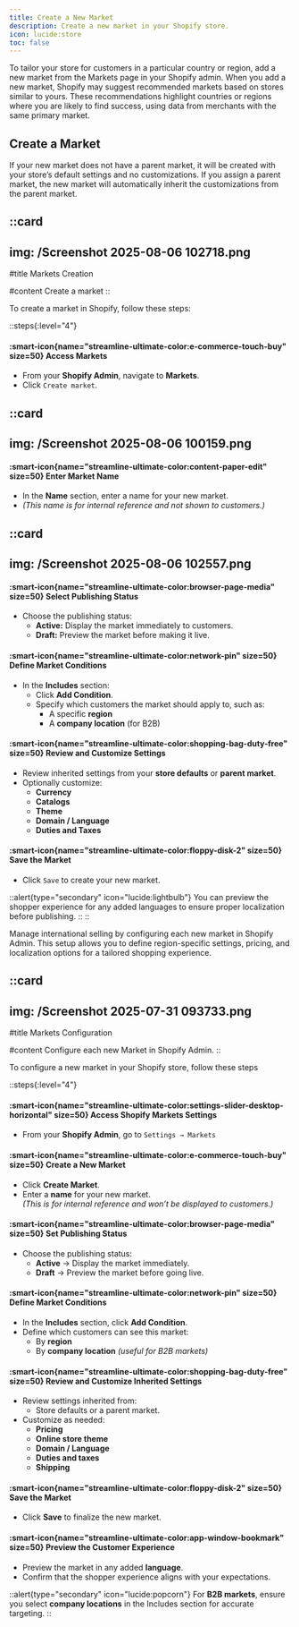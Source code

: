```yaml
---
title: Create a New Market
description: Create a new market in your Shopify store.
icon: lucide:store
toc: false
---
```


To tailor your store for customers in a particular country or region, add a new market from the Markets page in your Shopify admin. 
When you add a new market, Shopify may suggest recommended markets based on stores similar to yours. These recommendations highlight countries or regions where you are likely to find success, using data from merchants with the same primary market.

## Create a Market

If your new market does not have a parent market, it will be created with your store’s default settings and no customizations. If you assign a parent market, the new market will automatically inherit the customizations from the parent market.

::card
---
img: /Screenshot 2025-08-06 102718.png
---
#title
Markets Creation

#content
Create a market
::

To create a market in Shopify, follow these steps:

::steps{:level="4"}

#### :smart-icon{name="streamline-ultimate-color:e-commerce-touch-buy" size=50} Access Markets  

- From your **Shopify Admin**, navigate to **Markets**.
- Click `Create market`.

::card
---
img: /Screenshot 2025-08-06 100159.png
---

#### :smart-icon{name="streamline-ultimate-color:content-paper-edit" size=50} Enter Market Name  

- In the **Name** section, enter a name for your new market.  
- *(This name is for internal reference and not shown to customers.)*

::card
---
img: /Screenshot 2025-08-06 102557.png
---

#### :smart-icon{name="streamline-ultimate-color:browser-page-media" size=50} Select Publishing Status  

- Choose the publishing status:
  - **Active:** Display the market immediately to customers.
  - **Draft:** Preview the market before making it live.


#### :smart-icon{name="streamline-ultimate-color:network-pin" size=50} Define Market Conditions  

- In the **Includes** section:
  - Click **Add Condition**.
  - Specify which customers the market should apply to, such as:
    - A specific **region**
    - A **company location** (for B2B)

#### :smart-icon{name="streamline-ultimate-color:shopping-bag-duty-free" size=50} Review and Customize Settings  

- Review inherited settings from your **store defaults** or **parent market**.
- Optionally customize:
  - **Currency**
  - **Catalogs**
  - **Theme**
  - **Domain / Language**
  - **Duties and Taxes**

#### :smart-icon{name="streamline-ultimate-color:floppy-disk-2" size=50} Save the Market  

- Click `Save` to create your new market.

::alert{type="secondary" icon="lucide:lightbulb"}
You can preview the shopper experience for any added languages to ensure proper localization before publishing.
::
::


Manage international selling by configuring each new market in Shopify Admin. This setup allows you to define region-specific settings, pricing, and localization options for a tailored shopping experience.



::card
---
img: /Screenshot 2025-07-31 093733.png
---
#title
Markets Configuration

#content
Configure each new Market in Shopify Admin.
::

To configure a new market in your Shopify store, follow these steps

::steps{:level="4"}

#### :smart-icon{name="streamline-ultimate-color:settings-slider-desktop-horizontal" size=50} Access Shopify Markets Settings  

- From your **Shopify Admin**, go to `Settings → Markets`

#### :smart-icon{name="streamline-ultimate-color:e-commerce-touch-buy" size=50} Create a New Market  

- Click **Create Market**.
- Enter a **name** for your new market.  
  *(This is for internal reference and won’t be displayed to customers.)*

#### :smart-icon{name="streamline-ultimate-color:browser-page-media" size=50} Set Publishing Status  

- Choose the publishing status:
  - **Active** → Display the market immediately.
  - **Draft** → Preview the market before going live.


#### :smart-icon{name="streamline-ultimate-color:network-pin" size=50} Define Market Conditions  

- In the **Includes** section, click **Add Condition**.
- Define which customers can see this market:
  - By **region**
  - By **company location** *(useful for B2B markets)*

#### :smart-icon{name="streamline-ultimate-color:shopping-bag-duty-free" size=50} Review and Customize Inherited Settings  

- Review settings inherited from:
  - Store defaults or a parent market.
- Customize as needed:
  - **Pricing**
  - **Online store theme**
  - **Domain / Language**
  - **Duties and taxes**
  - **Shipping**

#### :smart-icon{name="streamline-ultimate-color:floppy-disk-2" size=50} Save the Market  

- Click **Save** to finalize the new market.

#### :smart-icon{name="streamline-ultimate-color:app-window-bookmark" size=50} Preview the Customer Experience  

- Preview the market in any added **language**.
- Confirm that the shopper experience aligns with your expectations.

::alert{type="secondary" icon="lucide:popcorn"}
For **B2B markets**, ensure you select **company locations** in the Includes section for accurate targeting.
::

